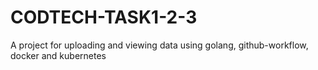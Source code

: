 # CODTECH-TASK1-2-3
A project for uploading and viewing data using golang, github-workflow, docker and kubernetes
